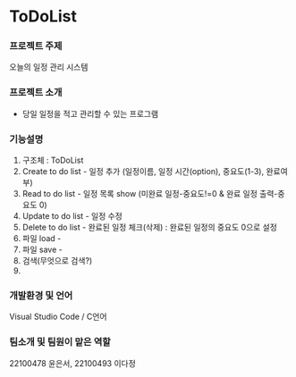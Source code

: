 # ToDoList
### 프로젝트 주제
  오늘의 일정 관리 시스템
### 프로젝트 소개
  - 당일 일정을 적고 관리할 수 있는 프로그램
### 기능설명
  1. 구조체 : ToDoList
  2. Create to do list - 일정 추가 (일정이름, 일정 시간(option), 중요도(1-3), 완료여부)
  3. Read to do list - 일정 목록 show (미완료 일정-중요도!=0 & 완료 일정 출력-중요도 0)
  4. Update to do list - 일정 수정 
  5. Delete to do list - 완료된 일정 체크(삭제)  : 완료된 일정의 중요도 0으로 설정
  6. 파일 load - 
  7. 파일 save -
  8. 검색(무엇으로 검색?)   
  9. 

### 개발환경 및 언어
  Visual Studio Code / C언어
### 팀소개 및 팀원이 맡은 역할
  22100478 윤은서, 22100493 이다정
